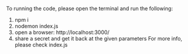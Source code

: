 To running the code, please open the terminal and run the following: 
1. npm i
2. nodemon index.js
3. open a browser: http://localhost:3000/
4. share a secret and get it back at the given parameters
For more info, please check index.js